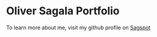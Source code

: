 # Oliver Sagala Portfolio

To learn more about me, visit my github profile on [Sagspot](https://github.com/sagspot)
